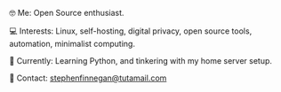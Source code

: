 🤓 Me: Open Source enthusiast.

💻 Interests: Linux, self-hosting, digital privacy, open source tools, automation, minimalist computing.

🚀 Currently: Learning Python, and tinkering with my home server setup. 

📧 Contact: stephenfinnegan@tutamail.com

<!---
linux-finn/linux-finn is a ✨ special ✨ repository because its `README.md` (this file) appears on your GitHub profile.
You can click the Preview link to take a look at your changes.
--->
